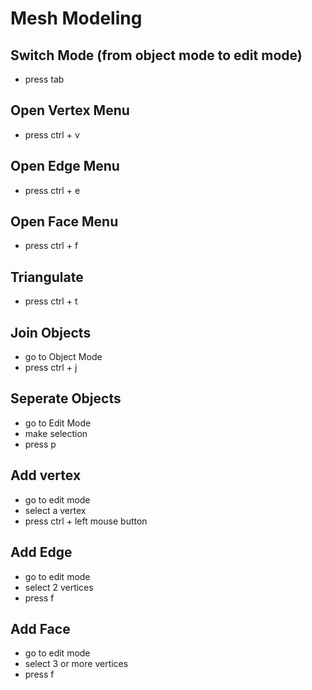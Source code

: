 # Mesh Modeling

## Switch Mode (from object mode to edit mode)
* press tab

## Open Vertex Menu
* press ctrl + v

## Open Edge Menu
* press ctrl + e

## Open Face Menu
* press ctrl + f

## Triangulate
* press ctrl + t

## Join Objects
* go to Object Mode
* press ctrl + j

## Seperate Objects
* go to Edit Mode
* make selection
* press p

## Add vertex
* go to edit mode
* select a vertex
* press ctrl + left mouse button

## Add Edge
* go to edit mode
* select 2 vertices
* press f

## Add Face
* go to edit mode
* select 3 or more vertices
* press f
